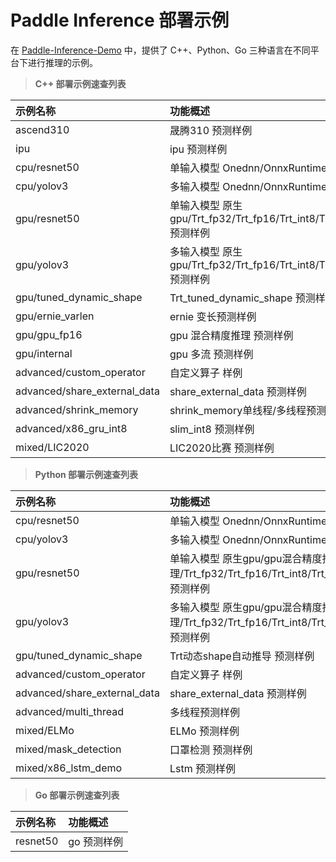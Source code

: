 # Paddle Inference 部署示例

在 [Paddle-Inference-Demo](https://github.com/PaddlePaddle/Paddle-Inference-Demo) 中，提供了 C++、Python、Go 三种语言在不同平台下进行推理的示例。


> **C++ 部署示例速查列表**

|    示例名称   |   功能概述  | 
| :---- | :---- | 
|ascend310 |晟腾310 预测样例 |
|ipu |ipu 预测样例|
|cpu/resnet50  |单输入模型 Onednn/OnnxRuntime 预测样例 |
|cpu/yolov3|多输入模型 Onednn/OnnxRuntime 预测样例|
|gpu/resnet50|单输入模型 原生gpu/Trt_fp32/Trt_fp16/Trt_int8/Trt_dynamic_shape 预测样例|
|gpu/yolov3|多输入模型 原生gpu/Trt_fp32/Trt_fp16/Trt_int8/Trt_dynamic_shape 预测样例|
|gpu/tuned_dynamic_shape|Trt_tuned_dynamic_shape 预测样例|
|gpu/ernie_varlen|ernie 变长预测样例|
|gpu/gpu_fp16|gpu 混合精度推理 预测样例|
|gpu/internal|gpu 多流 预测样例|
|advanced/custom_operator|自定义算子 样例|
|advanced/share_external_data|share_external_data 预测样例|
|advanced/shrink_memory|shrink_memory单线程/多线程预测样例|
|advanced/x86_gru_int8|slim_int8 预测样例|
|mixed/LIC2020|LIC2020比赛 预测样例|


> **Python 部署示例速查列表**

|    示例名称   |   功能概述  | 
| :---- | :---- | 
|cpu/resnet50  |单输入模型 Onednn/OnnxRuntime 预测样例 |
|cpu/yolov3|多输入模型 Onednn/OnnxRuntime 预测样例|
|gpu/resnet50|单输入模型 原生gpu/gpu混合精度推理/Trt_fp32/Trt_fp16/Trt_int8/Trt_dynamic_shape 预测样例|
|gpu/yolov3|多输入模型 原生gpu/gpu混合精度推理/Trt_fp32/Trt_fp16/Trt_int8/Trt_dynamic_shape 预测样例|
|gpu/tuned_dynamic_shape|Trt动态shape自动推导 预测样例|
|advanced/custom_operator|自定义算子 样例|
|advanced/share_external_data|share_external_data 预测样例|
|advanced/multi_thread|多线程预测样例|
|mixed/ELMo|ELMo 预测样例|
|mixed/mask_detection|口罩检测 预测样例|
|mixed/x86_lstm_demo|Lstm 预测样例|
   

> **Go 部署示例速查列表**

|    示例名称   |   功能概述  | 
| :---- | :---- | 
|resnet50|go 预测样例 |

